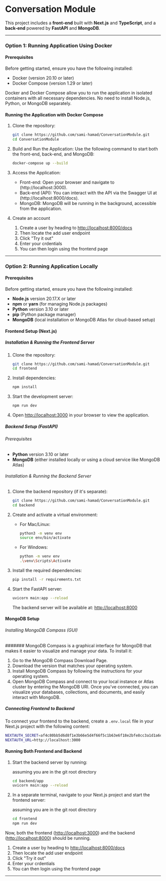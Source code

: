 
# Conversation Module

This project includes a **front-end** built with **Next.js** and **TypeScript**, and a **back-end** powered by **FastAPI** and **MongoDB**.

----------------------------------------
### Option 1: Running Application Using Docker
#### Prerequisites
Before getting started, ensure you have the following installed:

- Docker (version 20.10 or later)
- Docker Compose (version 1.29 or later)

Docker and Docker Compose allow you to run the application in isolated containers with all necessary dependencies. No need to install Node.js, Python, or MongoDB separately.

#### Running the Application with Docker Compose
1. Clone the repository:

   ```bash
   git clone https://github.com/sami-hamad/ConversationModule.git
   cd ConversationModule
   ```

2. Build and Run the Application: Use the following command to start both the front-end, back-end, and MongoDB:

   ```bash
   docker-compose up --build
   ```

3. Access the Application:
   - Front-end: Open your browser and navigate to (http://localhost:3000).
   - Back-end (API): You can interact with the API via the Swagger UI at (http://localhost:8000/docs).
   - MongoDB: MongoDB will be running in the background, accessible from the application.

4. Create an account
   1. Create a user by heading to [http://localhost:8000/docs](http://localhost:8000/docs)
   2. Then locate the add user endpoint
   3. Click "Try it out"
   4. Enter your crdentials
   5. You can then login using the frontend page

----------------------------------------

### Option 2: Running Application Locally
#### Prerequisites

Before getting started, ensure you have the following installed:

- **Node.js** version 20.17.X or later
- **npm** or **yarn** (for managing Node.js packages)
- **Python** version 3.10 or later
- **pip** (Python package manager)
- **MongoDB** (local installation or MongoDB Atlas for cloud-based setup)


#### Frontend Setup (Next.js)

##### Installation & Running the Frontend Server

1. Clone the repository:

   ```bash
   git clone https://github.com/sami-hamad/ConversationModule.git
   cd frontend
   ```

2. Install dependencies:

   ```bash
   npm install
   ```

3. Start the development server:

   ```bash
   npm run dev
   ```

4. Open [http://localhost:3000](http://localhost:3000) in your browser to view the application.



##### Backend Setup (FastAPI)

###### Prerequisites

- **Python** version 3.10 or later
- **MongoDB** (either installed locally or using a cloud service like MongoDB Atlas)

###### Installation & Running the Backend Server

1. Clone the backend repository (if it's separate):

   ```bash
   git clone https://github.com/sami-hamad/ConversationModule.git
   cd backend
   ```

2. Create and activate a virtual environment:

   - For Mac/Linux:

     ```bash
     python3 -m venv env
     source env/bin/activate
     ```

   - For Windows:

     ```bash
     python -m venv env
     .\venv\Scripts\Activate
     ```

3. Install the required dependencies:

   ```bash
   pip install -r requirements.txt
   ```

4. Start the FastAPI server:

   ```bash
   uvicorn main:app --reload
   ```

   The backend server will be available at: [http://localhost:8000](http://localhost:8000)



#### MongoDB Setup

###### Installing MongoDB Compass (GUI)
####### MongoDB Compass is a graphical interface for MongoDB that makes it easier to visualize and manage your data. To install it:
1. Go to the MongoDB Compass Download Page.
2. Download the version that matches your operating system.
3. Install MongoDB Compass by following the instructions for your operating system.
4. Open MongoDB Compass and connect to your local instance or Atlas cluster by entering the MongoDB URI.
Once you’ve connected, you can visualize your databases, collections, and documents, and easily interact with MongoDB.



##### Connecting Frontend to Backend

To connect your frontend to the backend, create a `.env.local` file in your Next.js project with the following content:

```bash
NEXTAUTH_SECRET=af4c80bb5d6d8f1e3b66e5d4f66f5c1b63e6f18e2bfe8cc3a1d1a6d7b2b5e798
NEXTAUTH_URL=http://localhost:3000
```


#### Running Both Frontend and Backend

1. Start the backend server by running:

   assuming you are in the git root directory
   ```bash
   cd backend/app
   uvicorn main:app --reload
   ```

3. In a separate terminal, navigate to your Next.js project and start the frontend server:

   assuming you are in the git root directory 
   ```bash
   cd frontend
   npm run dev
   ```

Now, both the frontend ([http://localhost:3000](http://localhost:3000)) and the backend ([http://localhost:8000](http://localhost:8000)) should be running.
1. Create a user by heading to [http://localhost:8000/docs](http://localhost:8000/docs)
2. Then locate the add user endpoint
3. Click "Try it out"
4. Enter your crdentials
5. You can then login using the frontend page
---
